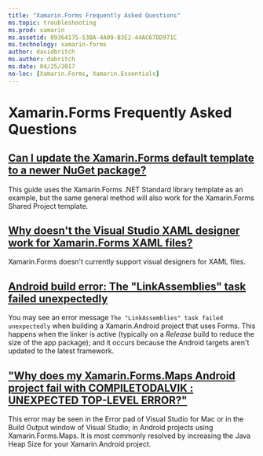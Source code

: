 ```yaml
---
title: "Xamarin.Forms Frequently Asked Questions"
ms.topic: troubleshooting
ms.prod: xamarin
ms.assetid: 89364175-53BA-4A09-B3E2-44AC67DD971C
ms.technology: xamarin-forms
author: davidbritch
ms.author: dabritch
ms.date: 04/25/2017
no-loc: [Xamarin.Forms, Xamarin.Essentials]
---
```


# Xamarin.Forms Frequently Asked Questions

## [Can I update the Xamarin.Forms default template to a newer NuGet package?](update-forms-template.md)
This guide uses the Xamarin.Forms .NET Standard library template as an example, but the same general method will also work for the Xamarin.Forms Shared Project template.

## [Why doesn't the Visual Studio XAML designer work for Xamarin.Forms XAML files?](forms-xaml-designer.md)
Xamarin.Forms doesn't currently support visual designers for XAML files.

## [Android build error: The "LinkAssemblies" task failed unexpectedly](android-linkassemblies-error.md)
You may see an error message `The "LinkAssemblies" task failed unexpectedly` when building a Xamarin.Android project that uses Forms. This happens when the linker is active (typically on a *Release* build to reduce the size of the app package); and it occurs because the Android targets aren't updated to the latest framework. 

## ["Why does my Xamarin.Forms.Maps Android project fail with COMPILETODALVIK : UNEXPECTED TOP-LEVEL ERROR?"](maps-compiletodalvik-error.md)
This error may be seen in the Error pad of Visual Studio for Mac or in the Build Output window of Visual Studio; in Android projects using Xamarin.Forms.Maps. It is most commonly resolved by increasing the Java Heap Size for your Xamarin.Android project.
